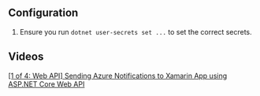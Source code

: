 ## Configuration
1. Ensure you run `dotnet user-secrets set ...` to set the correct secrets.
## Videos
[[1 of 4: Web API] Sending Azure Notifications to Xamarin App using ASP.NET Core Web API](https://youtu.be/fRPWxheNufQ)
